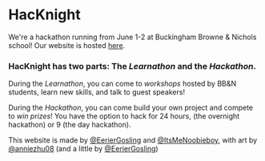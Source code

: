 # HacKnight

We're a hackathon running from June 1-2 at Buckingham Browne & Nichols school! Our website is hosted [here](https://hacknight.co/).

### HacKnight has two parts: The *Learnathon* and the *Hackathon*.
    
During the *Learnathon*, you can come to *workshops* hosted by BB&N students, learn new skills, and talk to guest speakers!

During the *Hackathon*, you can come build your own project and compete to *win prizes*!
You have the option to hack for 24 hours, (the overnight hackathon) or 9 (the day hackathon).

This website is made by [@EerierGosling](https://github.com/EerierGosling) and [@ItsMeNoobieboy](https://github.com/ItsMeNoobieboy), with art by [@anniezhu08](https://github.com/anniezhu08) (and a little by [@EerierGosling](https://github.com/EerierGosling))